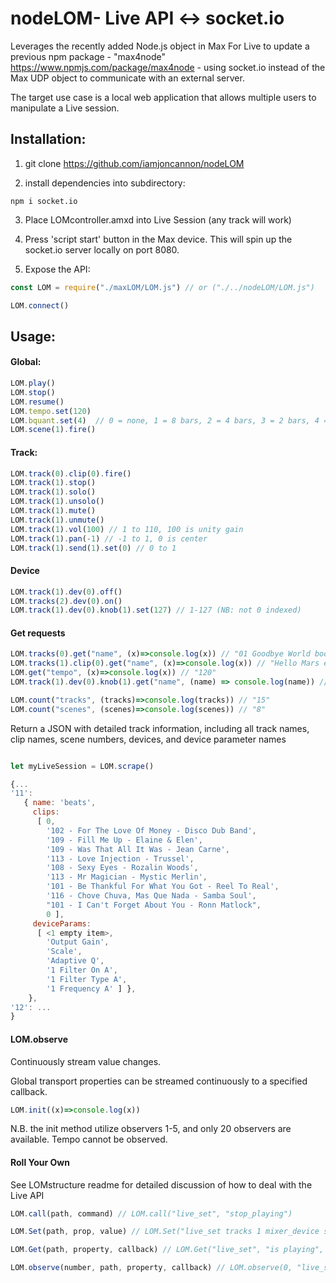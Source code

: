 
# nodeLOM- Live API <-> socket.io 

Leverages the recently added Node.js object in Max For Live to update a previous npm package - "max4node" https://www.npmjs.com/package/max4node - using socket.io instead of the Max UDP object to communicate with an external server.

The target use case is a local web application that allows multiple users to manipulate a Live session. 

## Installation:

1. git clone https://github.com/iamjoncannon/nodeLOM

2. install dependencies into subdirectory:

```node
npm i socket.io
```

3. Place LOMcontroller.amxd into Live Session (any track will work)

4. Press 'script start' button in the Max device. This will spin up the socket.io server locally on port 8080.

5. Expose the API:

```Javascript
const LOM = require("./maxLOM/LOM.js") // or ("./../nodeLOM/LOM.js")

LOM.connect()
```

## Usage:

#### Global:

```Javascript
LOM.play()
LOM.stop()
LOM.resume() 
LOM.tempo.set(120)
LOM.bquant.set(4)  // 0 = none, 1 = 8 bars, 2 = 4 bars, 3 = 2 bars, 4 = 1 bar
LOM.scene(1).fire()
```

#### Track:

```Javascript
LOM.track(0).clip(0).fire()
LOM.track(1).stop()
LOM.track(1).solo()
LOM.track(1).unsolo()
LOM.track(1).mute()
LOM.track(1).unmute()
LOM.track(1).vol(100) // 1 to 110, 100 is unity gain
LOM.track(1).pan(-1) // -1 to 1, 0 is center
LOM.track(1).send(1).set(0) // 0 to 1
```

#### Device
```Javascript
LOM.track(1).dev(0).off() 
LOM.tracks(2).dev(0).on() 
LOM.track(1).dev(0).knob(1).set(127) // 1-127 (NB: not 0 indexed)
```

#### Get requests

```Javascript
LOM.tracks(0).get("name", (x)=>console.log(x)) // "01 Goodbye World boom bap drums"
LOM.tracks(1).clip(0).get("name", (x)=>console.log(x)) // "Hello Mars entrance synth"
LOM.get("tempo", (x)=>console.log(x)) // "120" 
LOM.track(1).dev(0).knob(1).get("name", (name) => console.log(name)) // "my funky knob"

LOM.count("tracks", (tracks)=>console.log(tracks)) // "15"
LOM.count("scenes", (scenes)=>console.log(scenes)) // "8"

```

Return a JSON with detailed track information, including all track names, clip names, scene numbers, devices, and device parameter names

```Javascript

let myLiveSession = LOM.scrape()

{...
'11':
   { name: 'beats',
     clips:
      [ 0,
        '102 - For The Love Of Money - Disco Dub Band',
        '109 - Fill Me Up - Elaine & Elen',
        '109 - Was That All It Was - Jean Carne',
        '113 - Love Injection - Trussel',
        '108 - Sexy Eyes - Rozalin Woods',
        '113 - Mr Magician - Mystic Merlin',
        '101 - Be Thankful For What You Got - Reel To Real',
        '116 - Chove Chuva, Mas Que Nada - Samba Soul',
        "101 - I Can't Forget About You - Ronn Matlock",
        0 ],
     deviceParams:
      [ <1 empty item>,
        'Output Gain',
        'Scale',
        'Adaptive Q',
        '1 Filter On A',
        '1 Filter Type A',
        '1 Frequency A' ] },
	},
'12': ...
}
```

#### LOM.observe

Continuously stream value changes. 

Global transport properties can be streamed continuously to a specified callback.

```Javascript
LOM.init((x)=>console.log(x))
```

N.B. the init method utilize observers 1-5, and only 20 observers are available. Tempo cannot be observed.

#### Roll Your Own 

See LOMstructure readme for detailed discussion of how to deal with the Live API

```Javascript
LOM.call(path, command) // LOM.call("live_set", "stop_playing")

LOM.Set(path, prop, value) // LOM.Set("live_set tracks 1 mixer_device sends 1", "value", 0)

LOM.Get(path, property, callback) // LOM.Get("live_set", "is playing", (x)=> console.log(x)) // "true"

LOM.observe(number, path, property, callback) // LOM.observe(0, "live_set master_track mixer_device volume", "value", (x)=>console.log(x)) // ".01232"
```
